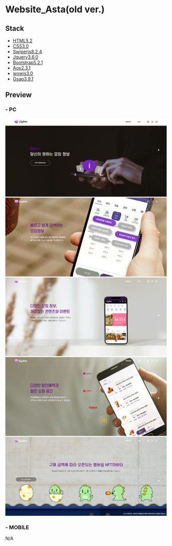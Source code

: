 # Website_Asta(old ver.)

## Stack

-   [HTML5.2](https://html.spec.whatwg.org/)
-   [CSS3.0](https://www.w3.org/TR/CSS/)
-   [Swiperjs8.2.4](https://swiperjs.com/)
-   [Jquery3.6.0](https://jquery.com/)
-   [Bootstrap5.2.1](https://getbootstrap.com/)
-   [Aos2.3.1](https://michalsnik.github.io/aos/)
-   [wowjs3.0](https://wowjs.uk/)
-   [Gsap3.9.1](https://greensock.com/gsap/)


## Preview

### - PC
<img src="https://github.com/hwang1588/repo_img_src/blob/main/_korfin_bloom_3rd_ver/pc1.png">
<img src="https://github.com/hwang1588/repo_img_src/blob/main/_korfin_bloom_3rd_ver/pc2.png">
<img src="https://github.com/hwang1588/repo_img_src/blob/main/_korfin_bloom_3rd_ver/pc3.png">
<img src="https://github.com/hwang1588/repo_img_src/blob/main/_korfin_bloom_3rd_ver/pc4.png">
<img src="https://github.com/hwang1588/repo_img_src/blob/main/_korfin_bloom_3rd_ver/pc5.png">

### - MOBILE
N/A
